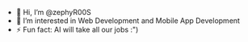 - 👋 Hi, I’m @zephyR00S
- 👀 I’m interested in Web Development and Mobile App Development
- ⚡ Fun fact: AI will take all our jobs :")

<!---
zephyR00S/zephyR00S is a ✨ special ✨ repository because its `README.md` (this file) appears on your GitHub profile.
You can click the Preview link to take a look at your changes.
--->
